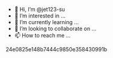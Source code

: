 - 👋 Hi, I’m @jet123-su
- 👀 I’m interested in ...
- 🌱 I’m currently learning ...
- 💞️ I’m looking to collaborate on ...
- 📫 How to reach me ...

<!---
jet123-su/jet123-su is a ✨ special ✨ repository because its `README.md` (this file) appears on your GitHub profile.
You can click the Preview link to take a look at your changes.
--->24e0825e148b7444c9850e358430991b
